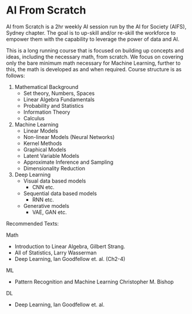 # AI From Scratch
AI from Scratch is a 2hr weekly AI session run by the AI for Society (AIFS), Sydney chapter. The goal is to up-skill and/or re-skill the workforce to empower them with the capability to leverage the power of data and AI. 

This is a long running course that is focused on building up concepts and ideas, including the necessary math, from scratch. We focus on covering only the bare minimum math necessary for Machine Learning, further to this, the math is developed as and when required. Course structure is as follows:

1. Mathematical Background
   * Set theory, Numbers, Spaces
   * Linear Algebra Fundamentals
   * Probability and Statistics
   * Information Theory
   * Calculus
2. Machine Learning
   * Linear Models
   * Non-linear Models (Neural Networks)
   * Kernel Methods
   * Graphical Models
   * Latent Variable Models
   * Approximate Inference and Sampling
   * Dimensionality Reduction 
3. Deep Learning
   * Visual data based models
     * CNN etc.
   * Sequential data based models
     * RNN etc.
   * Generative models
     * VAE, GAN etc.

Recommended Texts:

Math
* Introduction to Linear Algebra, Gilbert Strang.
* All of Statistics, Larry Wasserman
* Deep Learning, Ian Goodfellow et. al. (Ch2-4)
  
ML
* Pattern Recognition and Machine Learning Christopher M. Bishop

DL
* Deep Learning, Ian Goodfellow et. al.
